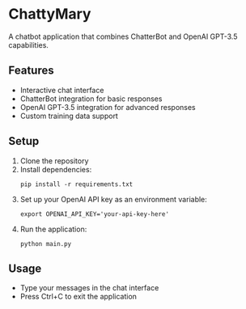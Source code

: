 # ChattyMary

A chatbot application that combines ChatterBot and OpenAI GPT-3.5 capabilities.

## Features
- Interactive chat interface
- ChatterBot integration for basic responses
- OpenAI GPT-3.5 integration for advanced responses
- Custom training data support

## Setup
1. Clone the repository
2. Install dependencies:
   ```
   pip install -r requirements.txt
   ```
3. Set up your OpenAI API key as an environment variable:
   ```
   export OPENAI_API_KEY='your-api-key-here'
   ```
4. Run the application:
   ```
   python main.py
   ```

## Usage
- Type your messages in the chat interface
- Press Ctrl+C to exit the application 